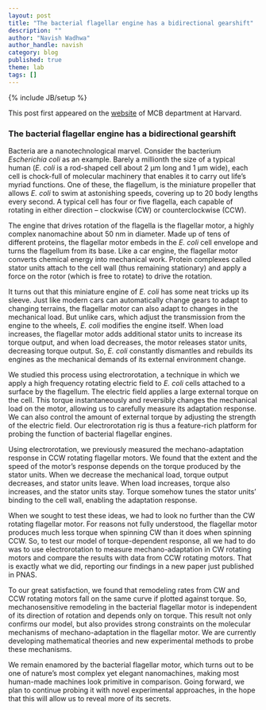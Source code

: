 ```yaml
---
layout: post
title: "The bacterial flagellar engine has a bidirectional gearshift"
description: ""
author: "Navish Wadhwa"
author_handle: navish
category: blog
published: true
theme: lab
tags: []
---
```

{% include JB/setup %}

This post first appeared on the [website](https://www.mcb.harvard.edu/department/news/the-bacterial-flagellar-engine-has-a-bidirectional-gearshift-berg-lab/) of MCB department at Harvard. 

### The bacterial flagellar engine has a bidirectional gearshift

Bacteria are a nanotechnological marvel. Consider the bacterium *Escherichia coli* as an example. Barely a millionth the size of a typical human (*E. coli* is a rod-shaped cell about 2 µm long and 1 μm wide), each cell is chock-full of molecular machinery that enables it to carry out life’s myriad functions. One of these, the flagellum, is the miniature propeller that allows *E. coli* to swim at astonishing speeds, covering up to 20 body lengths every second. A typical cell has four or five flagella, each capable of rotating in either direction – clockwise (CW) or counterclockwise (CCW).

The engine that drives rotation of the flagella is the flagellar motor, a highly complex nanomachine about 50 nm in diameter. Made up of tens of different proteins, the flagellar motor embeds in the *E. coli* cell envelope and turns the flagellum from its base. Like a car engine, the flagellar motor converts chemical energy into mechanical work. Protein complexes called stator units attach to the cell wall (thus remaining stationary) and apply a force on the rotor (which is free to rotate) to drive the rotation.

It turns out that this miniature engine of *E. coli* has some neat tricks up its sleeve. Just like modern cars can automatically change gears to adapt to changing terrains, the flagellar motor can also adapt to changes in the mechanical load. But unlike cars, which adjust the transmission from the engine to the wheels, *E. coli* modifies the engine itself. When load increases, the flagellar motor adds additional stator units to increase its torque output, and when load decreases, the motor releases stator units, decreasing torque output. So, *E. coli* constantly dismantles and rebuilds its engines as the mechanical demands of its external environment change.

We studied this process using electrorotation, a technique in which we apply a high frequency rotating electric field to *E. coli* cells attached to a surface by the flagellum. The electric field applies a large external torque on the cell. This torque instantaneously and reversibly changes the mechanical load on the motor, allowing us to carefully measure its adaptation response. We can also control the amount of external torque by adjusting the strength of the electric field. Our electrorotation rig is thus a feature-rich platform for probing the function of bacterial flagellar engines.

Using electrorotation, we previously measured the mechano-adaptation response in CCW rotating flagellar motors. We found that the extent and the speed of the motor’s response depends on the torque produced by the stator units. When we decrease the mechanical load, torque output decreases, and stator units leave. When load increases, torque also increases, and the stator units stay. Torque somehow tunes the stator units’ binding to the cell wall, enabling the adaptation response.

When we sought to test these ideas, we had to look no further than the CW rotating flagellar motor. For reasons not fully understood, the flagellar motor produces much less torque when spinning CW than it does when spinning CCW. So, to test our model of torque-dependent response, all we had to do was to use electrorotation to measure mechano-adaptation in CW rotating motors and compare the results with data from CCW rotating motors. That is exactly what we did, reporting our findings in a new paper just published in PNAS.

To our great satisfaction, we found that remodeling rates from CW and CCW rotating motors fall on the same curve if plotted against torque. So, mechanosensitive remodeling in the bacterial flagellar motor is independent of its direction of rotation and depends only on torque. This result not only confirms our model, but also provides strong constraints on the molecular mechanisms of mechano-adaptation in the flagellar motor. We are currently developing mathematical theories and new experimental methods to probe these mechanisms.

We remain enamored by the bacterial flagellar motor, which turns out to be one of nature’s most complex yet elegant nanomachines, making most human-made machines look primitive in comparison. Going forward, we plan to continue probing it with novel experimental approaches, in the hope that this will allow us to reveal more of its secrets.